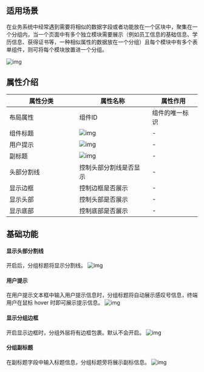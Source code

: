 

## 适用场景

在业务系统中经常遇到需要将相似的数据字段或者功能放在一个区块中，聚集在一个分组内，当一个页面中有多个独立模块需要展示（例如员工信息的基础信息、学历信息、获得证书等，一种相似属性的数据放在一个分组）且每个模块中有多个表单组件，则可将每个模块放置进一个分组。

![img](https://main.qcloudimg.com/raw/550bfac55f1f39427770b99c9f693228.png)

## 属性介绍



| 属性分类   | 属性名称                                                     | 属性作用       |
| ---------- | ------------------------------------------------------------ | -------------- |
| 布局属性  <img width="100em"/>  | 组件ID                                                       | 组件的唯一标识 |
| 组件标题   | ![img](https://main.qcloudimg.com/raw/3fc05662787e04ad4d0537526840b633.png) |      -          |
| 用户提示   | ![img](https://main.qcloudimg.com/raw/64eb1ae6c85c7ce9c8eaaea890b5236e.png) |      -          |
| 副标题     | ![img](https://main.qcloudimg.com/raw/1066221d6dc3d52a73c51b6720775001.png) |       -         |
| 头部分割线 | 控制头部分割线是否显示                                       |     -           |
| 显示边框   | 控制边框是否展示                                             |       -         |
| 显示头部   | 控制头部是否展示                                             |       -         |
| 显示底部   | 控制底部是否展示                                             |       -         |



## 基础功能

#### 显示头部分割线
开启后，分组标题将显示分割线。
![img](https://main.qcloudimg.com/raw/e93cfddc1636e76f9728339e16030855.png)

#### 用户提示
在用户提示文本框中输入用户提示信息时，分组标题将自动展示感叹号信息，终端用户在鼠标 hover 时即可展示提示信息。
![img](https://main.qcloudimg.com/raw/e393dea667a9c85eaefa3f08544fb207.png)

#### 显示分组边框
开启显示边框时，分组外层将有边框包裹。默认不会开启。
![img](https://main.qcloudimg.com/raw/5fdfc1efe1f87e9ffd7f70d319512b43.png)


#### 分组副标题

在副标题字段中输入标题信息，分组标题旁将展示副标信息。
![img](https://main.qcloudimg.com/raw/92826d945be51406fe4f1c0da25b951b.png)

